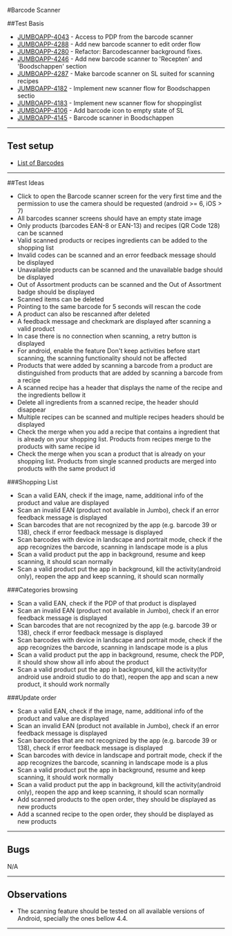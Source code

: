 #Barcode Scanner

##Test Basis
- [JUMBOAPP-4043](https://icemobile.atlassian.net/browse/JUMBOAPP-4043) - Access to PDP from the barcode scanner
- [JUMBOAPP-4288](https://icemobile.atlassian.net/browse/JUMBOAPP-4288) - Add new barcode scanner to edit order flow
- [JUMBOAPP-4280](https://icemobile.atlassian.net/browse/JUMBOAPP-4280) - Refactor: Barcodescanner background fixes.
- [JUMBOAPP-4246](https://icemobile.atlassian.net/browse/JUMBOAPP-4246) - Add new barcode scanner to 'Recepten' and 'Boodschappen' section
- [JUMBOAPP-4287](https://icemobile.atlassian.net/browse/JUMBOAPP-4287) - Make barcode scanner on SL suited for scanning recipes
- [JUMBOAPP-4182](https://icemobile.atlassian.net/browse/JUMBOAPP-4182) - Implement new scanner flow for Boodschappen sectio
- [JUMBOAPP-4183](https://icemobile.atlassian.net/browse/JUMBOAPP-4183) - Implement new scanner flow for shoppinglist
- [JUMBOAPP-4106](https://icemobile.atlassian.net/browse/JUMBOAPP-4106) - Add barcode icon to empty state of SL
- [JUMBOAPP-4145](https://icemobile.atlassian.net/browse/JUMBOAPP-4145) - Barcode scanner in Boodschappen

***

## Test setup

- [List of Barcodes](https://icemobile.atlassian.net/wiki/display/JUM/Barcodes+List) 

***

##Test Ideas

- Click to open the Barcode scanner screen for the very first time and the permission to use the camera should be requested (android >= 6, iOS > 7)
- All barcodes scanner screens should have an empty state image
- Only products (barcodes EAN-8 or EAN-13) and recipes (QR Code 128) can be scanned
- Valid scanned products or recipes ingredients can be added to the shopping list
- Invalid codes can be scanned and an error feedback message should be displayed
- Unavailable products can be scanned and the unavailable badge should be displayed
- Out of Assortment products can be scanned and the Out of Assortment badge should be displayed
- Scanned items can be deleted
- Pointing to the same barcode for 5 seconds will rescan the code
- A product can also be rescanned after deleted
- A feedback message and checkmark are displayed after scanning a valid product
- In case there is no connection when scanning, a retry button is displayed
- For android, enable the feature Don't keep activities before start scanning, the scanning functionality should not be affected 
- Products that were added by scanning a barcode from a product are distinguished from products that are added by scanning a barcode from a recipe
- A scanned recipe has a header that displays the name of the recipe and the ingredients bellow it
- Delete all ingredients from a scanned recipe, the header should disappear
- Multiple recipes can be scanned and multiple recipes headers should be displayed
- Check the merge when you add a recipe that contains a ingredient that is already on your shopping list. Products from recipes merge to the products with same recipe id 
- Check the merge when you scan a product that is already on your shopping list. Products from single scanned products are merged into products with the same product id

###Shopping List 
- Scan a valid EAN, check if the image, name, additional info of the product and value are displayed  
- Scan an invalid EAN (product not available in Jumbo), check if an error feedback message is displayed 
- Scan barcodes that are not recognized by the app (e.g. barcode 39 or 138), check if error feedback message is displayed 
- Scan barcodes with device in landscape and portrait mode, check if the app recognizes the barcode, scanning in landscape mode is a plus
- Scan a valid product put the app in background, resume and keep scanning, it should scan normally 
- Scan a valid product put the app in background, kill the activity(android only), reopen the app and keep scanning, it should scan normally 

###Categories browsing
- Scan a valid EAN, check if the PDP of that product is displayed 
- Scan an invalid EAN (product not available in Jumbo), check if an error feedback message is displayed 
- Scan barcodes that are not recognized by the app (e.g. barcode 39 or 138), check if error feedback message is displayed 
- Scan barcodes with device in landscape and portrait mode, check if the app recognizes the barcode, scanning in landscape mode is a plus
- Scan a valid product put the app in background, resume, check the PDP, it should show show all info about the product 
- Scan a valid product put the app in background, kill the activity(for android use android studio to do that), reopen the app and scan a new product, it should work normally 

###Update order 
- Scan a valid EAN, check if the image, name, additional info of the product and value are displayed  
- Scan an invalid EAN (product not available in Jumbo), check if an error feedback message is displayed 
- Scan barcodes that are not recognized by the app (e.g. barcode 39 or 138), check if error feedback message is displayed 
- Scan barcodes with device in landscape and portrait mode, check if the app recognizes the barcode, scanning in landscape mode is a plus
- Scan a valid product put the app in background, resume and keep scanning, it should work normally 
- Scan a valid product put the app in background, kill the activity(android only), reopen the app and keep scanning, it should scan normally 
- Add scanned products to the open order, they should be displayed as new products 
- Add a scanned recipe to the open order, they should be displayed as new products    


***
## Bugs 

N/A
***
## Observations
- The scanning feature should be tested on all available versions of Android, specially the ones bellow 4.4.

***


